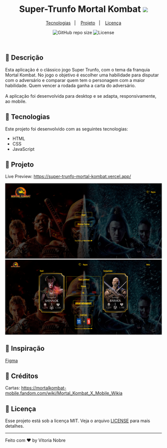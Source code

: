 <h1 align="center">
  Super-Trunfo Mortal Kombat <img src="https://upload.wikimedia.org/wikipedia/pt/0/0f/Mortal_kombat_logo.png" style="height: 30px;"> 
</h1>

<p align="center">
  <a href="#-tecnologias">Tecnologias</a>&nbsp;&nbsp;&nbsp;|&nbsp;&nbsp;&nbsp;
  <a href="#-projeto">Projeto</a>&nbsp;&nbsp;&nbsp;|&nbsp;&nbsp;&nbsp;
  <a href="#memo-licença">Licença</a>
</p>

<p align="center">
  <img alt="GitHub repo size" src="https://img.shields.io/github/repo-size/vitorianobre/super-trunfo-mortal-kombat?color=F2CB05">
  <img  src="https://img.shields.io/static/v1?label=license&message=MIT&color=F2CB05" alt="License">
</p>


<br>

## 📖 Descrição

Esta aplicação é o clássico jogo Super Trunfo, com o tema da franquia Mortal Kombat. No jogo o objetivo é escolher uma habilidade para disputar com o adversário e comparar quem tem o personagem com a maior habilidade. Quem vencer a rodada ganha a carta do adversário.
<br>
<br>
A aplicação foi desenvolvida para desktop e se adapta, responsivamente, ao mobile.

## 🚀 Tecnologias

Este projeto foi desenvolvido com as seguintes tecnologias:

- HTML
- CSS
- JavaScript

## 🚧 Projeto

Live Preview: https://super-trunfo-mortal-kombat.vercel.app/

<img src="assets/preview-home.png" style="max-height: 350px;">

<img src="assets/preview-game.png" style="max-height: 350px;">

## 🎨 Inspiração

[Figma](https://www.figma.com/community/file/1068232132986774580?preview=fullscreen)

## 🎨 Créditos

Cartas: https://mortalkombat-mobile.fandom.com/wiki/Mortal_Kombat_X_Mobile_Wikia

## 📝 Licença

Esse projeto está sob a licença MIT. Veja o arquivo [LICENSE](.github/LICENSE) para mais detalhes.

---

Feito com ♥ by Vitoria Nobre